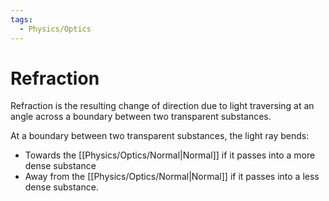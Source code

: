 ```yaml
---
tags:
  - Physics/Optics
---
```

# Refraction
Refraction is the resulting change of direction due to light traversing at an angle across a boundary between two transparent substances.

At a boundary between two transparent substances, the light ray bends:
- Towards the [[Physics/Optics/Normal|Normal]] if it passes into a more dense substance
- Away from the [[Physics/Optics/Normal|Normal]] if it passes into a less dense substance.

